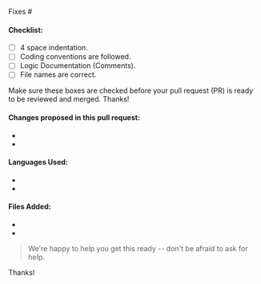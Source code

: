 <!-- Add the issue number that is fixed by this PR (In the form Fixes #45) -->
Fixes #

#### Checklist:
- [ ] 4 space indentation.
- [ ] Coding conventions are followed.
- [ ] Logic Documentation (Comments).
- [ ] File names are correct.

Make sure these boxes are checked before your pull request (PR) is ready to be reviewed and merged. Thanks!

#### Changes proposed in this pull request:
- 
- 

#### Languages Used:
- 
- 

#### Files Added:
- 
- 

> We're happy to help you get this ready -- don't be afraid to ask for help.

Thanks!
